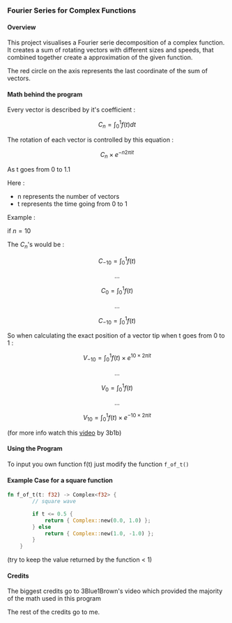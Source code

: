 ### Fourier Series for Complex Functions

#### Overview

This project visualises a Fourier serie decomposition of a complex function. 
It creates a sum of rotating vectors with different sizes and speeds, that combined together create a approximation of the given function. 

The red circle on the axis represents the last coordinate of the sum of vectors.

#### Math behind the program

Every vector is described by it's coefficient :

$$
C_n = \int_0 ^1 f(t)dt
$$

The rotation of each vector is controlled by this equation :

$$
C_n \times e^{-n 2\pi it}
$$

As t goes from 0 to 1.1

Here :
- n represents the number of vectors
- t represents the time going from 0 to 1

Example :

if $n = 10$

The $C_n$'s would be :

$$
C_{-10} = \int_0^1{f(t)}
$$

$$
...
$$

$$
C_0 = \int_0^1f(t)
$$

$$
...
$$

$$
C_{-10} = \int_0^1{f(t)}
$$


So when calculating the exact position of a vector tip when t goes from 0 to 1 :

$$
V_{-10} = \int_0 ^1 f(t)\times e^{10\times 2\pi i t}
$$

$$
...
$$

$$
V_{0} = \int _0 ^1 f(t)
$$

$$
...
$$

$$
V_{10} = \int_0 ^1 f(t)\times e^{-10\times 2\pi i t}
$$

(for more info watch this [video](https://www.youtube.com/watch?v=r6sGWTCMz2k) by 3b1b)

#### Using the Program

To input you own function f(t) just modify the function `f_of_t()` 

#### Example Case for a square function 

```Rust
fn f_of_t(t: f32) -> Complex<f32> {
        // square wave

        if t <= 0.5 {
            return { Complex::new(0.0, 1.0) };
        } else 
            return { Complex::new(1.0, -1.0) };
        }
    }
```

(try to keep the value returned by the function < 1)

#### Credits

The biggest credits go to 3Blue1Brown's video which provided the majority of the math used in this program

The rest of the credits go to me.
